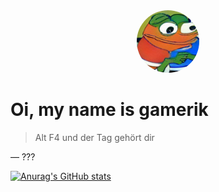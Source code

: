 
<div id="header" align="center">
    <img src="profil.png" class="headerimage" style="border-radius: 100%; height: 100px; width: 100px">
</div>

# Oi, my name is gamerik

> Alt F4 und der Tag gehört dir

— ???

[![Anurag's GitHub stats](https://github-readme-stats.vercel.app/api?username=ItsGamerik&show_icons=true&theme=transparent)](https://github.com/anuraghazra/github-readme-stats)

<!--
**ItsGamerik/ItsGamerik** is a ✨ _special_ ✨ repository because its `README.md` (this file) appears on your GitHub profile.

Here are some ideas to get you started:

- 🔭 I’m currently working on ...
- 🌱 I’m currently learning ...
- 👯 I’m looking to collaborate on ...
- 🤔 I’m looking for help with ...
- 💬 Ask me about ...
- 📫 How to reach me: ...
- 😄 Pronouns: ...
- ⚡ Fun fact: ...
-->
